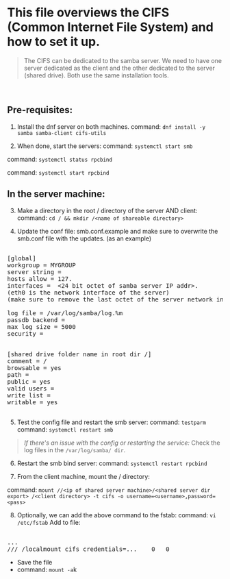 # This file overviews the CIFS (Common Internet File System) and how to set it up.

> The CIFS can be dedicated to the samba server. We need to have one server dedicated as the client and the other dedicated to the server (shared drive). Both use the same installation tools.

</br>

## Pre-requisites: 

1. Install the dnf server on both machines.
command: ```dnf install -y samba samba-client cifs-utils```


2. When done, start the servers: 
command: ```systemctl start smb```

command: ```systemctl status rpcbind```

command: ```systemctl start rpcbind```


## In the server machine: 

3. Make a directory in the root / directory of the server AND client: 
command: ```cd / && mkdir /<name of shareable directory>```

4. Update the conf file: smb.conf.example and make sure to overwrite the smb.conf file with the updates.
(as an example)

<pre>

[global]
workgroup = MYGROUP
server string = <ipaddr of shared samba server>
hosts allow = 127. <client server addresses...> 
interfaces = <network card interfaces> <24 bit octet of samba server IP addr>. 
(eth0 is the network interface of the server)
(make sure to remove the last octet of the server network interface IP)

log file = /var/log/samba/log.%m
passdb backend = <user password included to mount..comment this out if issue.>
max log size = 5000
security = <name of samba user> 


[shared drive folder name in root dir /]
comment = /<name of shared dir>
browsable = yes
path = <path to shared dir name> 
public = yes
valid users = <valid user from client> 
write list = <valid user from client> 
writable = yes

</pre>


5. Test the config file and restart the smb server: 
command: ```testparm```
command: ```systemctl restart smb```

> *If there's an issue with the config or restarting the service:*
> Check the log files in the ```/var/log/samba/ dir```.



6. Restart the smb bind server:
command: ```systemctl restart rpcbind```


7. From the client machine, mount the /<name of shared> directory:

command: ```mount //<ip of shared server machine>/<shared server dir export> /<client directory> -t cifs -o username=<username>,password=<pass>```

8. Optionally, we can add the above command to the fstab: 
command: ```vi /etc/fstab```
Add to file: 
<pre> 
...
//<ip_shared>/<mountfolder> /localmount cifs credentials=...    0   0
</pre>

- Save the file
- command: ```mount -a```k








